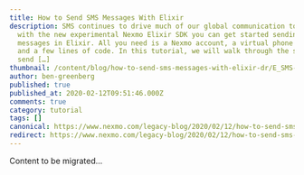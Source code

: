 ```yaml
---
title: How to Send SMS Messages With Elixir
description: SMS continues to drive much of our global communication today, and
  with the new experimental Nexmo Elixir SDK you can get started sending SMS
  messages in Elixir. All you need is a Nexmo account, a virtual phone number,
  and a few lines of code. In this tutorial, we will walk through the steps to
  send […]
thumbnail: /content/blog/how-to-send-sms-messages-with-elixir-dr/E_SMS-Elixir_1200x600.png
author: ben-greenberg
published: true
published_at: 2020-02-12T09:51:46.000Z
comments: true
category: tutorial
tags: []
canonical: https://www.nexmo.com/legacy-blog/2020/02/12/how-to-send-sms-messages-with-elixir-dr
redirect: https://www.nexmo.com/legacy-blog/2020/02/12/how-to-send-sms-messages-with-elixir-dr
---
```


Content to be migrated...
